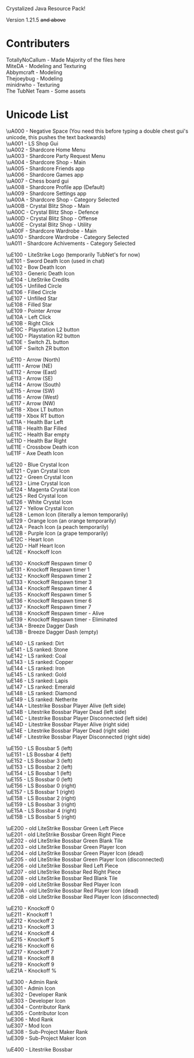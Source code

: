 Crystalized Java Resource Pack!

Version 1.21.5 ~~and above~~

# Contributers
TotallyNoCallum - Made Majority of the files here<br>
MiteDA - Modeling and Texturing<br>
Abbymcraft - Modeling<br>
Thejoeybug - Modeling<br>
minidrwho - Texturing <br>
The TubNet Team - Some assets<br>

# Unicode List
\uA000 - Negative Space (You need this before typing a double chest gui's unicode, this pushes the text backwards) <br>
\uA001 - LS Shop Gui <br>
\uA002 - Shardcore Home Menu <br>
\uA003 - Shardcore Party Request Menu <br>
\uA004 - Shardcore Shop - Main <br>
\uA005 - Shardcore Friends app <br>
\uA006 - Shardcore Games app <br>
\uA007 - Chess board gui <br>
\uA008 - Shardcore Profile app (Default) <br>
\uA009 - Shardcore Settings app <br>
\uA00A - Shardcore Shop - Category Selected <br>
\uA00B - Crystal Blitz Shop - Main <br>
\uA00C - Crystal Blitz Shop - Defence <br>
\uA00D - Crystal Blitz Shop - Offense <br>
\uA00E - Crystal Blitz Shop - Utility <br>
\uA00F - Shardcore Wardrobe - Main <br>
\uA010 - Shardcore Wardrobe - Category Selected <br>
\uA011 - Shardcore Achivements - Category Selected <br>

\uE100 - LiteStrike Logo (temporarily TubNet's for now) <br>
\uE101 - Sword Death Icon (used in chat) <br>
\uE102 - Bow Death Icon <br>
\uE103 - Generic Death Icon <br>
\uE104 - LiteStrike Credits <br>
\uE105 - Unfilled Circle <br>
\uE106 - Filled Circle <br>
\uE107 - Unfilled Star <br>
\uE108 - Filled Star <br>
\uE109 - Pointer Arrow <br>
\uE10A - Left Click <br>
\uE10B - Right Click <br>
\uE10C - Playstation L2 button <br>
\uE10D - Playstation R2 button <br>
\uE10E - Switch ZL button <br>
\uE10F - Switch ZR button <br>

\uE110 - Arrow (North) <br>
\uE111 - Arrow (NE) <br>
\uE112 - Arrow (East) <br>
\uE113 - Arrow (SE) <br>
\uE114 - Arrow (South) <br>
\uE115 - Arrow (SW) <br>
\uE116 - Arrow (West) <br>
\uE117 - Arrow (NW) <br>
\uE118 - Xbox LT button <br>
\uE119 - Xbox RT button <br>
\uE11A - Health Bar Left <br>
\uE11B - Health Bar Filled <br>
\uE11C - Health Bar empty <br>
\uE11D - Health Bar Right <br>
\uE11E - Crossbow Death icon <br>
\uE11F - Axe Death Icon <br>

\uE120 - Blue Crystal Icon <br>
\uE121 - Cyan Crystal Icon <br>
\uE122 - Green Crystal Icon <br>
\uE123 - Lime Crystal Icon <br>
\uE124 - Magenta Crystal Icon <br>
\uE125 - Red Crystal Icon <br>
\uE126 - White Crystal Icon <br>
\uE127 - Yellow Crystal Icon <br>
\uE128 - Lemon Icon (literally a lemon temporarily) <br>
\uE129 - Orange Icon (an orange temporarily) <br>
\uE12A - Peach Icon (a peach temporarily) <br>
\uE12B - Purple Icon (a grape temporarily) <br>
\uE12C - Heart Icon <br>
\uE12D - Half Heart Icon <br>
\uE12E - Knockoff Icon <br>

\uE130 - Knockoff Respawn timer 0 <br>
\uE131 - Knockoff Respawn timer 1 <br>
\uE132 - Knockoff Respawn timer 2 <br>
\uE133 - Knockoff Respawn timer 3 <br>
\uE134 - Knockoff Respawn timer 4 <br>
\uE135 - Knockoff Respawn timer 5 <br>
\uE136 - Knockoff Respawn timer 6 <br>
\uE137 - Knockoff Respawn timer 7 <br>
\uE138 - Knockoff Respawn timer - Alive <br>
\uE139 - Knockoff Repsawn timer - Eliminated <br>
\uE13A - Breeze Dagger Dash <br>
\uE13B - Breeze Dagger Dash (empty) <br>

\uE140 - LS ranked: Dirt <br>
\uE141 - LS ranked: Stone <br>
\uE142 - LS ranked: Coal <br>
\uE143 - LS ranked: Copper <br>
\uE144 - LS ranked: Iron <br>
\uE145 - LS ranked: Gold <br>
\uE146 - LS ranked: Lapis <br>
\uE147 - LS ranked: Emerald <br>
\uE148 - LS ranked: Diamond <br>
\uE149 - LS ranked: Netherite <br>
\uE14A - Litestrike Bossbar Player Alive (left side)<br>
\uE14B - Litestrike Bossbar Player Dead (left side)<br>
\uE14C - Litestrike Bossbar Player Disconnected (left side)<br>
\uE14D - Litestrike Bossbar Player Alive (right side)<br>
\uE14E - Litestrike Bossbar Player Dead (right side)<br>
\uE14F - Litestrike Bossbar Player Disconnected (right side)<br>

\uE150 - LS Bossbar 5 (left)<br>
\uE151 - LS Bossbar 4 (left)<br>
\uE152 - LS Bossbar 3 (left)<br>
\uE153 - LS Bossbar 2 (left)<br>
\uE154 - LS Bossbar 1 (left)<br>
\uE155 - LS Bossbar 0 (left)<br>
\uE156 - LS Bossbar 0 (right)<br>
\uE157 - LS Bossbar 1 (right)<br>
\uE158 - LS Bossbar 2 (right)<br>
\uE159 - LS Bossbar 3 (right)<br>
\uE15A - LS Bossbar 4 (right)<br>
\uE15B - LS Bossbar 5 (right)<br>

\uE200 - old LiteStrike Bossbar Green Left Piece <br>
\uE201 - old LiteStrike Bossbar Green Right Piece <br>
\uE202 - old LiteStrike Bossbar Green Blank Tile <br>
\uE203 - old LiteStrike Bossbar Green Player Icon <br>
\uE204 - old LiteStrike Bossbar Green Player Icon (dead) <br>
\uE205 - old LiteStrike Bossbar Green Player Icon (disconnected) <br>
\uE206 - old LiteStrike Bossbar Red Left Piece <br>
\uE207 - old LiteStrike Bossbar Red Right Piece <br>
\uE208 - old LiteStrike Bossbar Red Blank Tile <br>
\uE209 - old LiteStrike Bossbar Red Player Icon <br>
\uE20A - old LiteStrike Bossbar Red Player Icon (dead) <br>
\uE20B - old LiteStrike Bossbar Red Player Icon (disconnected) <br>

\uE210 - Knockoff 0 <br>
\uE211 - Knockoff 1 <br>
\uE212 - Knockoff 2 <br>
\uE213 - Knockoff 3 <br>
\uE214 - Knockoff 4 <br>
\uE215 - Knockoff 5 <br>
\uE216 - Knockoff 6 <br>
\uE217 - Knockoff 7 <br>
\uE218 - Knockoff 8 <br>
\uE219 - Knockoff 9 <br>
\uE21A - Knockoff % <br>

\uE300 - Admin Rank  <br>
\uE301 - Admin Icon <br>
\uE302 - Developer Rank <br>
\uE303 - Developer Icon <br>
\uE304 - Contributor Rank <br>
\uE305 - Contributor Icon <br>
\uE306 - Mod Rank <br>
\uE307 - Mod Icon <br>
\uE308 - Sub-Project Maker Rank <br>
\uE309 - Sub-Project Maker Icon <br>

\uE400 - Litestrike Bossbar <br>